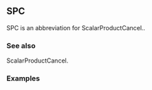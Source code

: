 ##  SPC 

SPC is an abbreviation for ScalarProductCancel..

###  See also 

ScalarProductCancel.

###  Examples 
